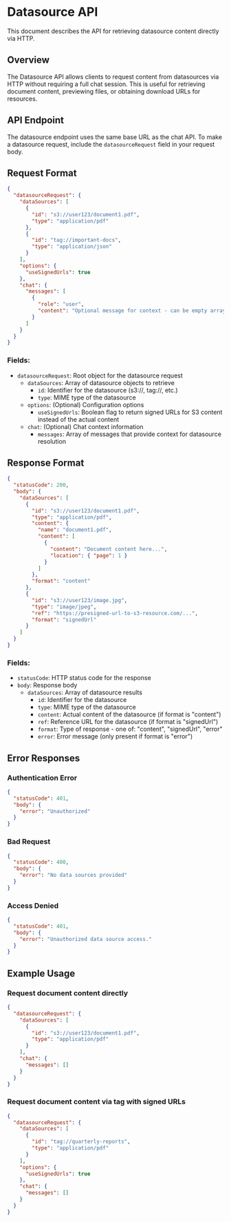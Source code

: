 # Datasource API

This document describes the API for retrieving datasource content directly via HTTP.

## Overview

The Datasource API allows clients to request content from datasources via HTTP without requiring a full chat session. This is useful for retrieving document content, previewing files, or obtaining download URLs for resources.

## API Endpoint

The datasource endpoint uses the same base URL as the chat API. To make a datasource request, include the `datasourceRequest` field in your request body.

## Request Format

```json
{
  "datasourceRequest": {
    "dataSources": [
      {
        "id": "s3://user123/document1.pdf",
        "type": "application/pdf"
      },
      {
        "id": "tag://important-docs",
        "type": "application/json"
      }
    ],
    "options": {
      "useSignedUrls": true
    },
    "chat": {
      "messages": [
        {
          "role": "user",
          "content": "Optional message for context - can be empty array if just fetching content"
        }
      ]
    }
  }
}
```

### Fields:

- `datasourceRequest`: Root object for the datasource request
  - `dataSources`: Array of datasource objects to retrieve
    - `id`: Identifier for the datasource (s3://, tag://, etc.)
    - `type`: MIME type of the datasource
  - `options`: (Optional) Configuration options
    - `useSignedUrls`: Boolean flag to return signed URLs for S3 content instead of the actual content
  - `chat`: (Optional) Chat context information
    - `messages`: Array of messages that provide context for datasource resolution

## Response Format

```json
{
  "statusCode": 200,
  "body": {
    "dataSources": [
      {
        "id": "s3://user123/document1.pdf",
        "type": "application/pdf",
        "content": {
          "name": "document1.pdf",
          "content": [
            {
              "content": "Document content here...",
              "location": { "page": 1 }
            }
          ]
        },
        "format": "content"
      },
      {
        "id": "s3://user123/image.jpg",
        "type": "image/jpeg",
        "ref": "https://presigned-url-to-s3-resource.com/...",
        "format": "signedUrl"
      }
    ]
  }
}
```

### Fields:

- `statusCode`: HTTP status code for the response
- `body`: Response body
  - `dataSources`: Array of datasource results
    - `id`: Identifier for the datasource
    - `type`: MIME type of the datasource
    - `content`: Actual content of the datasource (if format is "content")
    - `ref`: Reference URL for the datasource (if format is "signedUrl")
    - `format`: Type of response - one of: "content", "signedUrl", "error"
    - `error`: Error message (only present if format is "error")

## Error Responses

### Authentication Error

```json
{
  "statusCode": 401,
  "body": {
    "error": "Unauthorized"
  }
}
```

### Bad Request

```json
{
  "statusCode": 400,
  "body": {
    "error": "No data sources provided"
  }
}
```

### Access Denied

```json
{
  "statusCode": 401,
  "body": {
    "error": "Unauthorized data source access."
  }
}
```

## Example Usage

### Request document content directly

```json
{
  "datasourceRequest": {
    "dataSources": [
      {
        "id": "s3://user123/document1.pdf",
        "type": "application/pdf"
      }
    ],
    "chat": {
      "messages": []
    }
  }
}
```

### Request document content via tag with signed URLs

```json
{
  "datasourceRequest": {
    "dataSources": [
      {
        "id": "tag://quarterly-reports",
        "type": "application/pdf"
      }
    ],
    "options": {
      "useSignedUrls": true
    },
    "chat": {
      "messages": []
    }
  }
}
```